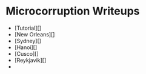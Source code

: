 # Microcorruption Writeups

- [Tutorial][]
- [New Orleans][]
- [Sydney][]
- [Hanoi][]
- [Cusco][]
- [Reykjavik][]
- 
